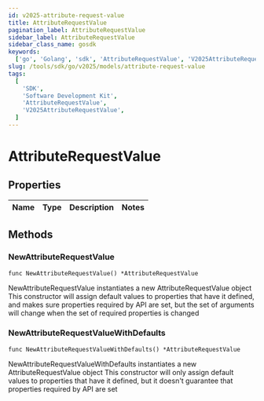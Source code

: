 ```yaml
---
id: v2025-attribute-request-value
title: AttributeRequestValue
pagination_label: AttributeRequestValue
sidebar_label: AttributeRequestValue
sidebar_class_name: gosdk
keywords:
  ['go', 'Golang', 'sdk', 'AttributeRequestValue', 'V2025AttributeRequestValue']
slug: /tools/sdk/go/v2025/models/attribute-request-value
tags:
  [
    'SDK',
    'Software Development Kit',
    'AttributeRequestValue',
    'V2025AttributeRequestValue',
  ]
---
```


# AttributeRequestValue

## Properties

| Name | Type | Description | Notes |
| ---- | ---- | ----------- | ----- |

## Methods

### NewAttributeRequestValue

`func NewAttributeRequestValue() *AttributeRequestValue`

NewAttributeRequestValue instantiates a new AttributeRequestValue object This constructor will assign default values to properties that have it defined, and makes sure properties required by API are set, but the set of arguments will change when the set of required properties is changed

### NewAttributeRequestValueWithDefaults

`func NewAttributeRequestValueWithDefaults() *AttributeRequestValue`

NewAttributeRequestValueWithDefaults instantiates a new AttributeRequestValue object This constructor will only assign default values to properties that have it defined, but it doesn't guarantee that properties required by API are set
